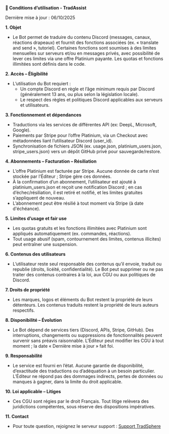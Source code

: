 **📜 Conditions d’utilisation - TradAssist**

Dernière mise à jour : 06/10/2025

**1. Objet**
- Le Bot permet de traduire du contenu Discord (messages, canaux, réactions drapeaux) et fournit des fonctions associées (ex. « translate and send », tutoriel). Certaines fonctions sont soumises à des limites mensuelles sur serveurs et/ou en messages privés, avec possibilité de lever ces limites via une offre Platinium payante. Les quotas et fonctions illimitées sont définis dans le code. 

**2. Accès – Éligibilité**
- L’utilisation du Bot requiert :
  - Un compte Discord en règle et l’âge minimum requis par Discord (généralement 13 ans, ou plus selon la législation locale).
  - Le respect des règles et politiques Discord applicables aux serveurs et utilisateurs.

**3. Fonctionnement et dépendances**
- Traductions via les services de différentes API (ex: DeepL, Microsoft, Google). 
- Paiements par Stripe pour l’offre Platinium, via un Checkout avec métadonnées liant l’utilisateur Discord (user_id). 
- Synchronisation de fichiers JSON (ex. usage.json, platinium_users.json, stripe_users.json) vers un dépôt GitHub privé pour sauvegarde/restore. 

**4. Abonnements – Facturation – Résiliation**
- L’offre Platinium est facturée par Stripe. Aucune donnée de carte n’est stockée par l’Éditeur ; Stripe gère ces données.
- À la confirmation d’un abonnement, l’utilisateur est ajouté à platinium_users.json et reçoit une notification Discord ; en cas d’échec/résiliation, il est retiré et notifié, et les limites gratuites s’appliquent de nouveau. 
- L’abonnement peut être résilié à tout moment via Stripe (à date d'échéance).

**5. Limites d’usage et fair use**
- Les quotas gratuits et les fonctions illimitées avec Platinium sont appliqués automatiquement (ex. commandes, réactions). 
- Tout usage abusif (spam, contournement des limites, contenus illicites) peut entraîner une suspension.

**6. Contenus des utilisateurs**
- L’utilisateur reste seul responsable des contenus qu’il envoie, traduit ou republie (droits, licéité, confidentialité). Le Bot peut supprimer ou ne pas traiter des contenus contraires à la loi, aux CGU ou aux politiques de Discord.

**7. Droits de propriété**
- Les marques, logos et éléments du Bot restent la propriété de leurs détenteurs. Les contenus traduits restent la propriété de leurs auteurs respectifs.

**8. Disponibilité – Évolution**
- Le Bot dépend de services tiers (Discord, APIs, Stripe, GitHub). Des interruptions, changements ou suppressions de fonctionnalités peuvent survenir sans préavis raisonnable. L’Éditeur peut modifier les CGU à tout moment ; la date « Dernière mise à jour » fait foi.

**9. Responsabilité**
- Le service est fourni en l’état. Aucune garantie de disponibilité, d’exactitude des traductions ou d’adéquation à un besoin particulier. L’Éditeur ne répond pas des dommages indirects, pertes de données ou manques à gagner, dans la limite du droit applicable.

**10. Loi applicable – Litiges**
- Ces CGU sont régies par le droit Français. Tout litige relèvera des juridictions compétentes, sous réserve des dispositions impératives.

**11. Contact**
- Pour toute question, rejoignez le serveur support : [Support TradSphere](https://discord.gg/c5zvbAWwu8)
